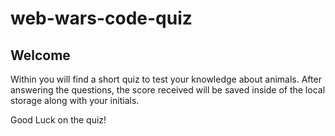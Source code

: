 # web-wars-code-quiz

## Welcome

Within you will find a short quiz to test your knowledge about animals. After answering the questions, the score received will be saved inside of the local storage along with your initials.

Good Luck on the quiz!
